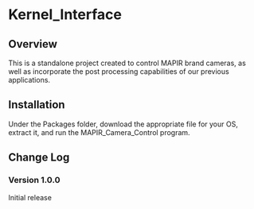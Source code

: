 # Kernel_Interface

## Overview
This is a standalone project created to control MAPIR brand cameras, as well as incorporate the post processing capabilities of our previous applications.

## Installation
Under the Packages folder, download the appropriate file for your OS, extract it, and run the MAPIR_Camera_Control program.

## Change Log
### Version 1.0.0
Initial release
